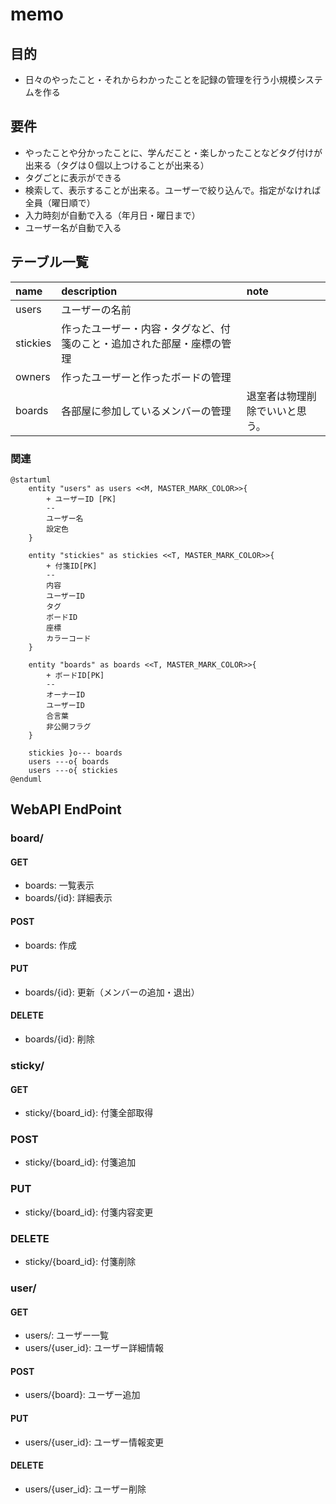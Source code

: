 # memo

## 目的

- 日々のやったこと・それからわかったことを記録の管理を行う小規模システムを作る

## 要件

- やったことや分かったことに、学んだこと・楽しかったことなどタグ付けが出来る（タグは０個以上つけることが出来る）
- タグごとに表示ができる
- 検索して、表示することが出来る。ユーザーで絞り込んで。指定がなければ全員（曜日順で）
- 入力時刻が自動で入る（年月日・曜日まで）
- ユーザー名が自動で入る

## テーブル一覧

| name     | description                                                            | note                           |
| :------- | :--------------------------------------------------------------------- | :----------------------------- |
| users    | ユーザーの名前                                                         |
| stickies | 作ったユーザー・内容・タグなど、付箋のこと・追加された部屋・座標の管理 |
| owners   | 作ったユーザーと作ったボードの管理                                     |
| boards   | 各部屋に参加しているメンバーの管理                                     | 退室者は物理削除でいいと思う。 |

### 関連

```puml
@startuml
    entity "users" as users <<M, MASTER_MARK_COLOR>>{
        + ユーザーID [PK]
        --
        ユーザー名
        設定色
    }

    entity "stickies" as stickies <<T, MASTER_MARK_COLOR>>{
        + 付箋ID[PK]
        --
        内容
        ユーザーID
        タグ
        ボードID
        座標
        カラーコード
    }

    entity "boards" as boards <<T, MASTER_MARK_COLOR>>{
        + ボードID[PK]
        --
        オーナーID
        ユーザーID
        合言葉
        非公開フラグ
    }

    stickies }o--- boards
    users ---o{ boards
    users ---o{ stickies
@enduml
```

## WebAPI EndPoint

### board/

#### GET

- boards:  一覧表示
- boards/{id}:  詳細表示

#### POST

- boards:  作成
  
#### PUT

- boards/{id}:  更新（メンバーの追加・退出）

#### DELETE

- boards/{id}:  削除

### sticky/

#### GET

- sticky/{board_id}: 付箋全部取得

### POST

- sticky/{board_id}: 付箋追加

### PUT

- sticky/{board_id}: 付箋内容変更

### DELETE

- sticky/{board_id}: 付箋削除

### user/

#### GET

- users/: ユーザー一覧
- users/{user_id}: ユーザー詳細情報

#### POST

- users/{board}: ユーザー追加

#### PUT

- users/{user_id}: ユーザー情報変更

#### DELETE

- users/{user_id}: ユーザー削除
  